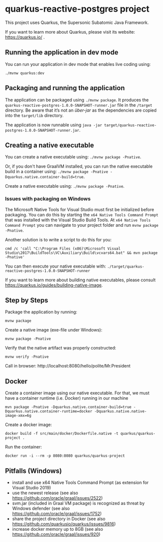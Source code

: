 # quarkus-reactive-postgres project

This project uses Quarkus, the Supersonic Subatomic Java Framework.

If you want to learn more about Quarkus, please visit its website: https://quarkus.io/ .

## Running the application in dev mode

You can run your application in dev mode that enables live coding using:
```
./mvnw quarkus:dev
```

## Packaging and running the application

The application can be packaged using `./mvnw package`.
It produces the `quarkus-reactive-postgres-1.0.0-SNAPSHOT-runner.jar` file in the `/target` directory.
Be aware that it’s not an _über-jar_ as the dependencies are copied into the `target/lib` directory.

The application is now runnable using `java -jar target/quarkus-reactive-postgres-1.0.0-SNAPSHOT-runner.jar`.

## Creating a native executable

You can create a native executable using: `./mvnw package -Pnative`.

Or, if you don't have GraalVM installed, you can run the native executable build in a container using: `./mvnw package -Pnative -Dquarkus.native.container-build=true`.

Create a native executable using: `./mvnw package -Pnative`.

### Issues with packaging on Windows

The Microsoft Native Tools for Visual Studio must first be initialized before packaging. You can do this by starting
the `x64 Native Tools Command Prompt` that was installed with the Visual Studio Build Tools. At 
`x64 Native Tools Command Prompt` you can navigate to your project folder and run `mvnw package -Pnative`.

Another solution is to write a script to do this for you:

```
cmd /c 'call "C:\Program Files (x86)\Microsoft Visual Studio\2017\BuildTools\VC\Auxiliary\Build\vcvars64.bat" && mvn package -Pnative'
```

You can then execute your native executable with: `./target/quarkus-reactive-postgres-1.0.0-SNAPSHOT-runner`

If you want to learn more about building native executables, please consult https://quarkus.io/guides/building-native-image.

## Step by Steps

Package the application by running:
```
mvnw package 
```

Create a native image (exe-file under Windows):
```
mvnw package -Pnative
```

Verify that the native artifact was properly constructed:
```
mvnw verify -Pnative 
```

Call in browser: http://localhost:8080/hello/polite/Mr.President


## Docker

Create a container image using our native executable. For that, we must have a container runtime (i.e. Docker) running in our machine
```
mvn package -Pnative -Dquarkus.native.container-build=true -Dquarkus.native.container-runtime=docker -Dquarkus.native.native-image-xmx=6g
```

Create a docker image:
```
docker build -f src/main/docker/Dockerfile.native -t quarkus/quarkus-project .
```

Run the container:
```
docker run -i --rm -p 8080:8080 quarkus/quarkus-project
```

## Pitfalls (Windows)

* install and use x64 Native Tools Command Prompt (as extension for Visual Studio 2019)
* use the newest release (see also https://github.com/oracle/graal/issues/2522)
* svm.jar (included in Graal VM package) is recognized as threat by Windows defender (see also https://github.com/oracle/graal/issues/1752)
* share the project directory in Docker (see also https://github.com/quarkusio/quarkus/issues/9816)
* increase docker memory up to 8GB (see also https://github.com/oracle/graal/issues/920)